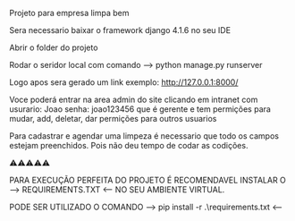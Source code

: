 Projeto para empresa limpa bem

Sera necessario baixar o framework django 4.1.6 no seu IDE

Abrir o folder do projeto

Rodar o seridor local com comando -->   python manage.py runserver

Logo apos sera gerado um link exemplo: http://127.0.0.1:8000/

Voce poderá entrar na area admin do site clicando em intranet com usurario: Joao senha: joao123456 que é gerente e tem permições para mudar, add, deletar, dar permições para outros usuarios

Para cadastrar e agendar uma limpeza é necessario que todo os campos estejam preenchidos. Pois não deu tempo de codar as codições.


⚠️⚠️⚠️⚠️⚠️

PARA EXECUÇÃO PERFEITA DO PROJETO É RECOMENDAVEL INSTALAR O  -->  REQUIREMENTS.TXT   <-- NO SEU AMBIENTE VIRTUAL.

PODE SER UTILIZADO O COMANDO -->   pip install -r .\requirements.txt    <--
